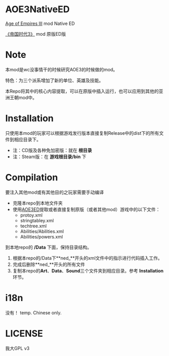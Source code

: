 # AOE3NativeED
[Age of Empires III](http://store.steampowered.com/app/105450/) mod Native ED

[《帝国时代3》](http://store.steampowered.com/app/105450/) mod 原版ED版

# Note
本mod是wc没事情干的时候研究AOE3的时候做的mod。

特色：为三个派系增加了新的单位、英雄及技能。

本Repo将其中的核心内容提取，可以在原版中插入运行，也可以应用到其他的亚洲王朝mod中。

# Installation
只使用本mod的玩家可以根据游戏发行版本直接复制Release中的dist下的所有文件到相应目录下。
- 注：CD版及各种免加密版：就在 **根目录**
- 注：Steam版：在 **游戏根目录/bin** 下

# Compilation
要注入其他mod或有其他目的之玩家需要手动编译
- 克隆本repo到本地文件夹
- 使用[AOE3ED](http://games.build-a.com/aoe3/files/AoE3Ed.exe)提取或者直接复制原版（或者其他mod）游戏中的以下文件：
  - protoy.xml
  - stringtabley.xml
  - techtree.xml
  - Abilities/Abilities.xml
  - Abilities/powers.xml

到本地repo的 **/Data** 下面，保持目录结构。

1. 根据本repo的/Data下**ned_**开头的xml文件中的指示进行代码插入工作。
2. 完成后删除**ned_**开头的所有文件
3. 复制本repo的**Art**、**Data**、**Sound**三个文件夹到相应目录。参考 **Installation** 环节。


# i18n
没有！ temp. Chinese only.

# LICENSE
我大GPL v3
